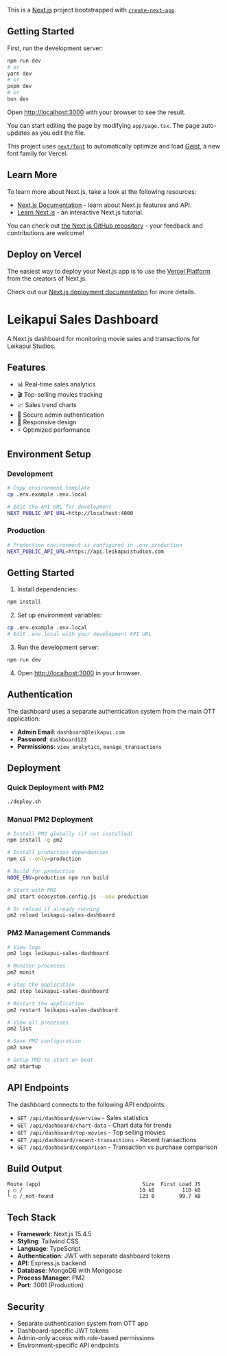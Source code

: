 This is a [Next.js](https://nextjs.org) project bootstrapped with [`create-next-app`](https://nextjs.org/docs/app/api-reference/cli/create-next-app).

## Getting Started

First, run the development server:

```bash
npm run dev
# or
yarn dev
# or
pnpm dev
# or
bun dev
```

Open [http://localhost:3000](http://localhost:3000) with your browser to see the result.

You can start editing the page by modifying `app/page.tsx`. The page auto-updates as you edit the file.

This project uses [`next/font`](https://nextjs.org/docs/app/building-your-application/optimizing/fonts) to automatically optimize and load [Geist](https://vercel.com/font), a new font family for Vercel.

## Learn More

To learn more about Next.js, take a look at the following resources:

- [Next.js Documentation](https://nextjs.org/docs) - learn about Next.js features and API.
- [Learn Next.js](https://nextjs.org/learn) - an interactive Next.js tutorial.

You can check out [the Next.js GitHub repository](https://github.com/vercel/next.js) - your feedback and contributions are welcome!

## Deploy on Vercel

The easiest way to deploy your Next.js app is to use the [Vercel Platform](https://vercel.com/new?utm_medium=default-template&filter=next.js&utm_source=create-next-app&utm_campaign=create-next-app-readme) from the creators of Next.js.

Check out our [Next.js deployment documentation](https://nextjs.org/docs/app/building-your-application/deploying) for more details.

# Leikapui Sales Dashboard

A Next.js dashboard for monitoring movie sales and transactions for Leikapui Studios.

## Features

- 📊 Real-time sales analytics
- 🎬 Top-selling movies tracking
- 📈 Sales trend charts
- 🔐 Secure admin authentication
- 📱 Responsive design
- ⚡ Optimized performance

## Environment Setup

### Development

```bash
# Copy environment template
cp .env.example .env.local

# Edit the API URL for development
NEXT_PUBLIC_API_URL=http://localhost:4000
```

### Production

```bash
# Production environment is configured in .env.production
NEXT_PUBLIC_API_URL=https://api.leikapuistudios.com
```

## Getting Started

1. Install dependencies:

```bash
npm install
```

2. Set up environment variables:

```bash
cp .env.example .env.local
# Edit .env.local with your development API URL
```

3. Run the development server:

```bash
npm run dev
```

4. Open [http://localhost:3000](http://localhost:3000) in your browser.

## Authentication

The dashboard uses a separate authentication system from the main OTT application:

- **Admin Email**: `dashboard@leikapui.com`
- **Password**: `dashboard123`
- **Permissions**: `view_analytics`, `manage_transactions`

## Deployment

### Quick Deployment with PM2

```bash
./deploy.sh
```

### Manual PM2 Deployment

```bash
# Install PM2 globally (if not installed)
npm install -g pm2

# Install production dependencies
npm ci --only=production

# Build for production
NODE_ENV=production npm run build

# Start with PM2
pm2 start ecosystem.config.js --env production

# Or reload if already running
pm2 reload leikapui-sales-dashboard
```

### PM2 Management Commands

```bash
# View logs
pm2 logs leikapui-sales-dashboard

# Monitor processes
pm2 monit

# Stop the application
pm2 stop leikapui-sales-dashboard

# Restart the application
pm2 restart leikapui-sales-dashboard

# View all processes
pm2 list

# Save PM2 configuration
pm2 save

# Setup PM2 to start on boot
pm2 startup
```

## API Endpoints

The dashboard connects to the following API endpoints:

- `GET /api/dashboard/overview` - Sales statistics
- `GET /api/dashboard/chart-data` - Chart data for trends
- `GET /api/dashboard/top-movies` - Top selling movies
- `GET /api/dashboard/recent-transactions` - Recent transactions
- `GET /api/dashboard/comparison` - Transaction vs purchase comparison

## Build Output

```
Route (app)                                 Size  First Load JS
┌ ○ /                                      10 kB         110 kB
└ ○ /_not-found                            123 B        99.7 kB
```

## Tech Stack

- **Framework**: Next.js 15.4.5
- **Styling**: Tailwind CSS
- **Language**: TypeScript
- **Authentication**: JWT with separate dashboard tokens
- **API**: Express.js backend
- **Database**: MongoDB with Mongoose
- **Process Manager**: PM2
- **Port**: 3001 (Production)

## Security

- Separate authentication system from OTT app
- Dashboard-specific JWT tokens
- Admin-only access with role-based permissions
- Environment-specific API endpoints
